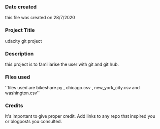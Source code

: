 ### Date created
this file was created on 28/7/2020

### Project Title
udacity git project

### Description
this project is to familiarise the user with git and git hub.
### Files used
''files used are bikeshare.py , chicago.csv , new_york_city.csv and washington.csv''

### Credits
It's important to give proper credit. Add links to any repo that inspired you or blogposts you consulted.
